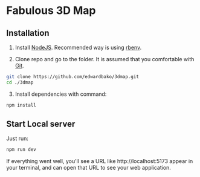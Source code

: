 # Fabulous 3D Map

## Installation
1. Install [NodeJS](https://nodejs.org/). Recommended way is using [rbenv](https://github.com/nodenv/nodenv#installation).

2. Clone repo and go to the folder. It is assumed that you comfortable with [Git](https://git-scm.com/).
```bash
git clone https://github.com/edwardbako/3dmap.git
cd ./3dmap
```

3. Install dependencies with command:

```bash
npm install
```

## Start Local server
Just run: 
```bash
npm run dev
```

If everything went well, you'll see a URL like http://localhost:5173 appear in your terminal, and can open that URL to see your web application.


